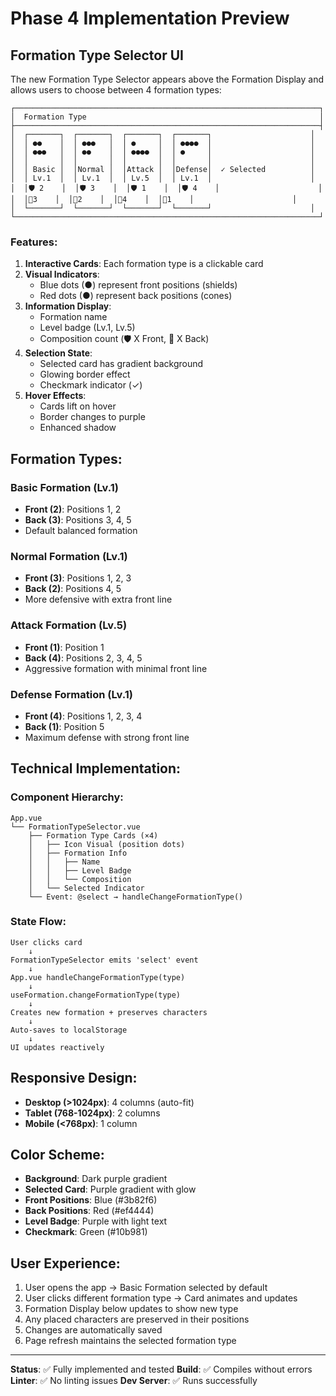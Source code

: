 # Phase 4 Implementation Preview

## Formation Type Selector UI

The new Formation Type Selector appears above the Formation Display and allows users to choose between 4 formation types:

```
┌────────────────────────────────────────────────────────────────────┐
│  Formation Type                                                    │
├────────────────────────────────────────────────────────────────────┤
│  ┌───────┐  ┌───────┐  ┌───────┐  ┌───────┐                      │
│  │ ●●    │  │ ●●●   │  │ ●     │  │ ●●●●  │                      │
│  │ ●●●   │  │ ●●    │  │ ●●●●  │  │ ●     │                      │
│  │       │  │       │  │       │  │       │                      │
│  │ Basic │  │Normal │  │Attack │  │Defense│  ✓ Selected          │
│  │ Lv.1  │  │ Lv.1  │  │ Lv.5  │  │ Lv.1  │                      │
│  │🛡 2    │  │🛡 3    │  │🛡 1    │  │🛡 4    │                      │
│  │🔺3    │  │🔺2    │  │🔺4    │  │🔺1    │                      │
│  └───────┘  └───────┘  └───────┘  └───────┘                      │
└────────────────────────────────────────────────────────────────────┘
```

### Features:

1. **Interactive Cards**: Each formation type is a clickable card
2. **Visual Indicators**: 
   - Blue dots (●) represent front positions (shields)
   - Red dots (●) represent back positions (cones)
3. **Information Display**:
   - Formation name
   - Level badge (Lv.1, Lv.5)
   - Composition count (🛡 X Front, 🔺 X Back)
4. **Selection State**:
   - Selected card has gradient background
   - Glowing border effect
   - Checkmark indicator (✓)
5. **Hover Effects**:
   - Cards lift on hover
   - Border changes to purple
   - Enhanced shadow

## Formation Types:

### Basic Formation (Lv.1)
- **Front (2)**: Positions 1, 2
- **Back (3)**: Positions 3, 4, 5
- Default balanced formation

### Normal Formation (Lv.1)
- **Front (3)**: Positions 1, 2, 3
- **Back (2)**: Positions 4, 5
- More defensive with extra front line

### Attack Formation (Lv.5)
- **Front (1)**: Position 1
- **Back (4)**: Positions 2, 3, 4, 5
- Aggressive formation with minimal front line

### Defense Formation (Lv.1)
- **Front (4)**: Positions 1, 2, 3, 4
- **Back (1)**: Position 5
- Maximum defense with strong front line

## Technical Implementation:

### Component Hierarchy:
```
App.vue
└── FormationTypeSelector.vue
    ├── Formation Type Cards (×4)
    │   ├── Icon Visual (position dots)
    │   ├── Formation Info
    │   │   ├── Name
    │   │   ├── Level Badge
    │   │   └── Composition
    │   └── Selected Indicator
    └── Event: @select → handleChangeFormationType()
```

### State Flow:
```
User clicks card
    ↓
FormationTypeSelector emits 'select' event
    ↓
App.vue handleChangeFormationType(type)
    ↓
useFormation.changeFormationType(type)
    ↓
Creates new formation + preserves characters
    ↓
Auto-saves to localStorage
    ↓
UI updates reactively
```

## Responsive Design:

- **Desktop (>1024px)**: 4 columns (auto-fit)
- **Tablet (768-1024px)**: 2 columns
- **Mobile (<768px)**: 1 column

## Color Scheme:

- **Background**: Dark purple gradient
- **Selected Card**: Purple gradient with glow
- **Front Positions**: Blue (#3b82f6)
- **Back Positions**: Red (#ef4444)
- **Level Badge**: Purple with light text
- **Checkmark**: Green (#10b981)

## User Experience:

1. User opens the app → Basic Formation selected by default
2. User clicks different formation type → Card animates and updates
3. Formation Display below updates to show new type
4. Any placed characters are preserved in their positions
5. Changes are automatically saved
6. Page refresh maintains the selected formation type

---

**Status**: ✅ Fully implemented and tested
**Build**: ✅ Compiles without errors
**Linter**: ✅ No linting issues
**Dev Server**: ✅ Runs successfully

